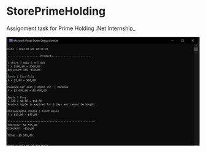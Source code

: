 # StorePrimeHolding
Assignment task for Prime Holding .Net Internship_

![alt text](https://github.com/ilis08/StorePrimeHolding/blob/master/BLL/Screenshots/Screenshot_1.png)

